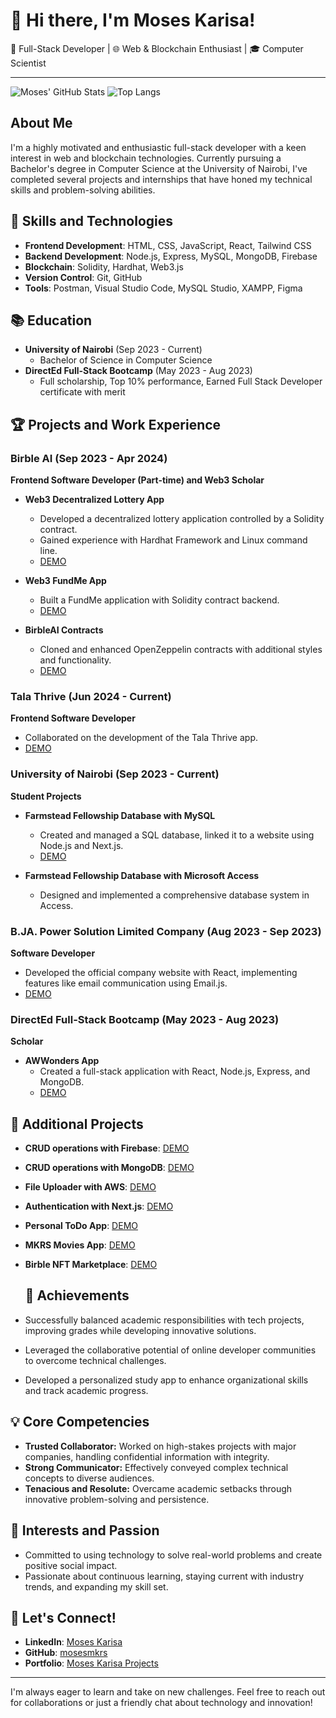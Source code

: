 <h1>👋 Hi there, I'm Moses Karisa!</h1>

🚀 Full-Stack Developer | 🌐 Web & Blockchain Enthusiast | 🎓 Computer Scientist

---

![Moses' GitHub Stats](https://github-readme-stats.vercel.app/api?username=mosesmkrs&show_icons=true&theme=radical)
![Top Langs](https://github-readme-stats.vercel.app/api/top-langs/?username=mosesmkrs&layout=compact&theme=radical)

## About Me

I'm a highly motivated and enthusiastic full-stack developer with a keen interest in web and blockchain technologies. Currently pursuing a Bachelor's degree in Computer Science at the University of Nairobi, I've completed several projects and internships that have honed my technical skills and problem-solving abilities.

## 🌟 Skills and Technologies

- **Frontend Development**: HTML, CSS, JavaScript, React, Tailwind CSS
- **Backend Development**: Node.js, Express, MySQL, MongoDB, Firebase
- **Blockchain**: Solidity, Hardhat, Web3.js
- **Version Control**: Git, GitHub
- **Tools**: Postman, Visual Studio Code, MySQL Studio, XAMPP, Figma

## 📚 Education

- **University of Nairobi** (Sep 2023 - Current)
  - Bachelor of Science in Computer Science
- **DirectEd Full-Stack Bootcamp** (May 2023 - Aug 2023)
  - Full scholarship, Top 10% performance, Earned Full Stack Developer certificate with merit

## 🏆 Projects and Work Experience

### Birble AI (Sep 2023 - Apr 2024)
**Frontend Software Developer (Part-time) and Web3 Scholar**

- **Web3 Decentralized Lottery App**
  - Developed a decentralized lottery application controlled by a Solidity contract.
  - Gained experience with Hardhat Framework and Linux command line.
  - [DEMO](https://frontend-lottery-app.vercel.app/)

- **Web3 FundMe App**
  - Built a FundMe application with Solidity contract backend.
  - [DEMO](https://frontend-fund-me.vercel.app/)

- **BirbleAI Contracts**
  - Cloned and enhanced OpenZeppelin contracts with additional styles and functionality.
  - [DEMO](https://board-wine-kappa.vercel.app/wizard)

### Tala Thrive (Jun 2024 - Current)
**Frontend Software Developer**

- Collaborated on the development of the Tala Thrive app.
- [DEMO](https://tala-thrive.fly.dev/login)

### University of Nairobi (Sep 2023 - Current)
**Student Projects**

- **Farmstead Fellowship Database with MySQL**
  - Created and managed a SQL database, linked it to a website using Node.js and Next.js.
  - [DEMO](https://sql-project-frontend.vercel.app/)

- **Farmstead Fellowship Database with Microsoft Access**
  - Designed and implemented a comprehensive database system in Access.

### B.JA. Power Solution Limited Company (Aug 2023 - Sep 2023)
**Software Developer**

- Developed the official company website with React, implementing features like email communication using Email.js.
- [DEMO](https://www.bjapowerlimited.com/)

### DirectEd Full-Stack Bootcamp (May 2023 - Aug 2023)
**Scholar**

- **AWWonders App**
  - Created a full-stack application with React, Node.js, Express, and MongoDB.
  - [DEMO](https://aw-wonders-frontend.vercel.app/register)

## 🔧 Additional Projects

- **CRUD operations with Firebase**: [DEMO](https://firebase-crud-two.vercel.app/)
- **CRUD operations with MongoDB**: [DEMO](https://mongo-crud-chi.vercel.app/)
- **File Uploader with AWS**: [DEMO](https://aws-server-actions.vercel.app/)
- **Authentication with Next.js**: [DEMO](https://next-js-authentication-five.vercel.app/)
- **Personal ToDo App**: [DEMO](https://to-do-app-roan-nu.vercel.app/)
- **MKRS Movies App**: [DEMO](https://movie-app-chi-red.vercel.app/)
- **Birble NFT Marketplace**: [DEMO](https://newnft-blue.vercel.app/home)

  ## 🌟 Achievements
- Successfully balanced academic responsibilities with tech projects, improving grades while developing innovative solutions.
- Leveraged the collaborative potential of online developer communities to overcome technical challenges.
- Developed a personalized study app to enhance organizational skills and track academic progress.

## 💡 Core Competencies
- **Trusted Collaborator:** Worked on high-stakes projects with major companies, handling confidential information with integrity.
- **Strong Communicator:** Effectively conveyed complex technical concepts to diverse audiences.
- **Tenacious and Resolute:** Overcame academic setbacks through innovative problem-solving and persistence.

## 🌟 Interests and Passion
- Committed to using technology to solve real-world problems and create positive social impact.
- Passionate about continuous learning, staying current with industry trends, and expanding my skill set.


## 🤝 Let's Connect!

- **LinkedIn**: [Moses Karisa](https://www.linkedin.com/in/moses-karisa-11526127a/)
- **GitHub**: [mosesmkrs](https://github.com/mosesmkrs)
- **Portfolio**: [Moses Karisa Projects](https://portfolio-mosesmkrs-projects.vercel.app/)

---

I'm always eager to learn and take on new challenges. Feel free to reach out for collaborations or just a friendly chat about technology and innovation!
